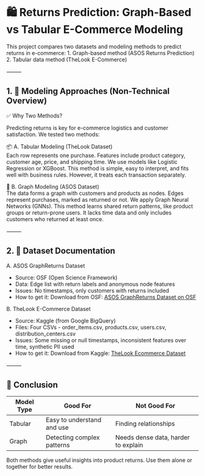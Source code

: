 # 🛍️ Returns Prediction: Graph-Based vs Tabular E-Commerce Modeling

This project compares two datasets and modeling methods to predict returns in e-commerce:
	1.	Graph-based method (ASOS Returns Prediction)
	2.	Tabular data method (TheLook E-Commerce)

⸻

## 1. 🧠 Modeling Approaches (Non-Technical Overview)

✅ Why Two Methods?

Predicting returns is key for e-commerce logistics and customer satisfaction. We tested two methods:

📦 A. Tabular Modeling (TheLook Dataset)  
Each row represents one purchase. Features include product category, customer age, price,
and shipping time. We use models like Logistic Regression or XGBoost. This method is simple,
easy to interpret, and fits well with business rules. 
However, it treats each transaction separately.

🧩 B. Graph Modeling (ASOS Dataset)  
The data forms a graph with customers and products as nodes. Edges represent purchases,
marked as returned or not. We apply Graph Neural Networks (GNNs).
This method learns shared return patterns, like product groups or return-prone users.
It lacks time data and only includes customers who returned at least once.

⸻
## 2. 📁 Dataset Documentation

A. ASOS GraphReturns Dataset  
- Source: OSF (Open Science Framework)  
- Data: Edge list with return labels and anonymous node features  
- Issues: No timestamps, only customers with returns included  
- How to get it: Download from OSF: [ASOS GraphReturns Dataset on OSF](https://osf.io/c793h/)

B. TheLook E-Commerce Dataset  
- Source: Kaggle (from Google BigQuery)  
- Files: Four CSVs - order_items.csv, products.csv, users.csv, distribution_centers.csv  
- Issues: Some missing or null timestamps, inconsistent features over time, synthetic PII used  
- How to get it: Download from Kaggle: [TheLook Ecommerce Dataset](https://www.kaggle.com/code/aniqohhanahaura/thelook-dataset)

⸻

## 📌 Conclusion

| Model Type | Good For                     | Not Good For            |
|------------|------------------------------|------------------------|
| Tabular    | Easy to understand and use   | Finding relationships  |
| Graph      | Detecting complex patterns   | Needs dense data, harder to explain |

Both methods give useful insights into product returns. Use them alone or together for better results.
